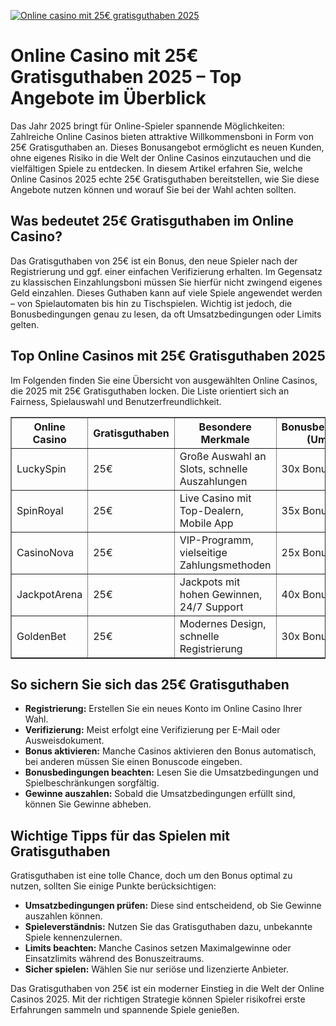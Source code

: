 [![Online casino mit 25€ gratisguthaben 2025](https://123-caf.pages.dev/gitsignup.png)](https://vrmoo.ru/Bt82HjjY)

<h1>Online Casino mit 25€ Gratisguthaben 2025 – Top Angebote im Überblick</h1>  <p>Das Jahr 2025 bringt für Online-Spieler spannende Möglichkeiten: Zahlreiche Online Casinos bieten attraktive Willkommensboni in Form von 25€ Gratisguthaben an. Dieses Bonusangebot ermöglicht es neuen Kunden, ohne eigenes Risiko in die Welt der Online Casinos einzutauchen und die vielfältigen Spiele zu entdecken. In diesem Artikel erfahren Sie, welche Online Casinos 2025 echte 25€ Gratisguthaben bereitstellen, wie Sie diese Angebote nutzen können und worauf Sie bei der Wahl achten sollten.</p>  <h2>Was bedeutet 25€ Gratisguthaben im Online Casino?</h2>  <p>Das Gratisguthaben von 25€ ist ein Bonus, den neue Spieler nach der Registrierung und ggf. einer einfachen Verifizierung erhalten. Im Gegensatz zu klassischen Einzahlungsboni müssen Sie hierfür nicht zwingend eigenes Geld einzahlen. Dieses Guthaben kann auf viele Spiele angewendet werden – von Spielautomaten bis hin zu Tischspielen. Wichtig ist jedoch, die Bonusbedingungen genau zu lesen, da oft Umsatzbedingungen oder Limits gelten.</p>  <h2>Top Online Casinos mit 25€ Gratisguthaben 2025</h2>  <p>Im Folgenden finden Sie eine Übersicht von ausgewählten Online Casinos, die 2025 mit 25€ Gratisguthaben locken. Die Liste orientiert sich an Fairness, Spielauswahl und Benutzerfreundlichkeit.</p>  <table border="1" cellpadding="8" cellspacing="0" style="border-collapse: collapse; width: 100%;">   <thead>     <tr>       <th>Online Casino</th>       <th>Gratisguthaben</th>       <th>Besondere Merkmale</th>       <th>Bonusbedingungen (Umsatz)</th>     </tr>   </thead>   <tbody>     <tr>       <td>LuckySpin</td>       <td>25€</td>       <td>Große Auswahl an Slots, schnelle Auszahlungen</td>       <td>30x Bonus</td>     </tr>     <tr>       <td>SpinRoyal</td>       <td>25€</td>       <td>Live Casino mit Top-Dealern, Mobile App</td>       <td>35x Bonus</td>     </tr>     <tr>       <td>CasinoNova</td>       <td>25€</td>       <td>VIP-Programm, vielseitige Zahlungsmethoden</td>       <td>25x Bonus</td>     </tr>     <tr>       <td>JackpotArena</td>       <td>25€</td>       <td>Jackpots mit hohen Gewinnen, 24/7 Support</td>       <td>40x Bonus</td>     </tr>     <tr>       <td>GoldenBet</td>       <td>25€</td>       <td>Modernes Design, schnelle Registrierung</td>       <td>30x Bonus</td>     </tr>   </tbody> </table>  <h2>So sichern Sie sich das 25€ Gratisguthaben</h2>  <ul>   <li><strong>Registrierung:</strong> Erstellen Sie ein neues Konto im Online Casino Ihrer Wahl.</li>   <li><strong>Verifizierung:</strong> Meist erfolgt eine Verifizierung per E-Mail oder Ausweisdokument.</li>   <li><strong>Bonus aktivieren:</strong> Manche Casinos aktivieren den Bonus automatisch, bei anderen müssen Sie einen Bonuscode eingeben.</li>   <li><strong>Bonusbedingungen beachten:</strong> Lesen Sie die Umsatzbedingungen und Spielbeschränkungen sorgfältig.</li>   <li><strong>Gewinne auszahlen:</strong> Sobald die Umsatzbedingungen erfüllt sind, können Sie Gewinne abheben.</li> </ul>  <h2>Wichtige Tipps für das Spielen mit Gratisguthaben</h2>  <p>Gratisguthaben ist eine tolle Chance, doch um den Bonus optimal zu nutzen, sollten Sie einige Punkte berücksichtigen:</p>  <ul>   <li><strong>Umsatzbedingungen prüfen:</strong> Diese sind entscheidend, ob Sie Gewinne auszahlen können.</li>   <li><strong>Spieleverständnis:</strong> Nutzen Sie das Gratisguthaben dazu, unbekannte Spiele kennenzulernen.</li>   <li><strong>Limits beachten:</strong> Manche Casinos setzen Maximalgewinne oder Einsatzlimits während des Bonuszeitraums.</li>   <li><strong>Sicher spielen:</strong> Wählen Sie nur seriöse und lizenzierte Anbieter.</li> </ul>  <p>Das Gratisguthaben von 25€ ist ein moderner Einstieg in die Welt der Online Casinos 2025. Mit der richtigen Strategie können Spieler risikofrei erste Erfahrungen sammeln und spannende Spiele genießen.</p>